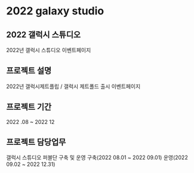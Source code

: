 # 2022 galaxy studio



<h2>2022 갤럭시 스튜디오</h2>
<p>2022년 갤럭시 스튜디오 이벤트페이지</p>
<h2>프로젝트 설명</h2>
<p>2022년 갤럭시제트플립 / 갤럭시 제트폴드 출시 이벤트페이지</p>
<h2>프로젝트 기간</h2>
<p>2022 .08 ~ 2022 12</p>
<h2>프로젝트 담당업무</h2>
<p>갤럭시 스튜디오 퍼블단 구축 및 운영 구축(2022 08.01 ~ 2022 09.01) 운영(2022 09.02 ~ 2022 12.31)</p>


